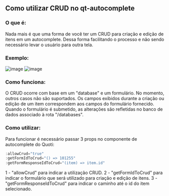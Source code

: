 ## Como utilizar CRUD no qt-autocomplete

### O que é:

Nada mais é que uma forma de você ter um CRUD para criação e edição de itens em
um autocomplete. Dessa forma facilitando o processo e não sendo necessário levar
o usuário para outra tela.

### Exemplo:

![image](https://github.com/user-attachments/assets/854af172-6b20-417d-acb1-cecc62e5df6b)
![image](https://github.com/user-attachments/assets/4f1a94e7-4e44-489a-9c2d-43a3a7bf81c8)

### Como funciona:

O CRUD ocorre com base em um "database" e um formulário. No momento, outros
casos não são suportados. Os campos exibidos durante a criação ou edição de um
item correspondem aos campos do formulário fornecido. Quando o formulário é
submetido, as alterações são refletidas no banco de dados associado à rota
"/databases".

### Como utilizar:

Para funcionar é necessário passar 3 props no componente de autocomplete do
Quoti:

```javascript
:allowCrud="true"
:getFormIdToCrud="() => 101255"
:getFormResponseIdToCrud="(item) => item.id"
```

1 - "allowCrud" para indicar a utilização CRUD. 2 - "getFormIdToCrud" para
indicar o formulário que será utilizado para criação e edição de itens. 3 -
"getFormResponseIdToCrud" para indicar o caminho até o id do item selecionado.
